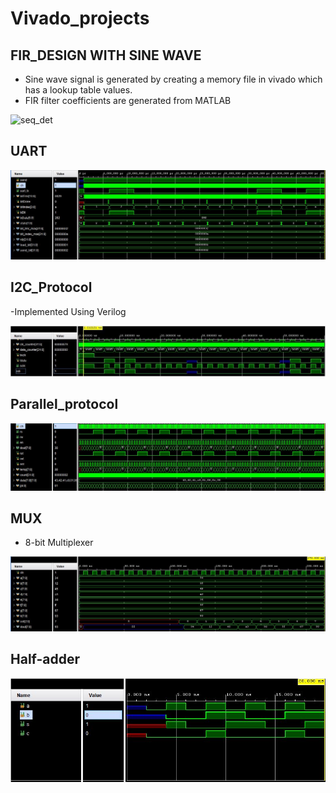 # Vivado_projects

## FIR_DESIGN WITH SINE WAVE
- Sine wave signal is generated by creating a memory file in vivado which has a lookup table values.
- FIR filter coefficients are generated from MATLAB 

![seq_det](https://github.com/SaiEshwarReddyYellu/Vivado_projects/blob/main/FIR_design/20210927_233334.gif)


## UART
![seq_det](https://github.com/SaiEshwarReddyYellu/Vivado_projects/blob/main/UART/Simulation_waveform.JPG)

## I2C_Protocol
-Implemented Using Verilog 

![seq_det](https://github.com/SaiEshwarReddyYellu/Vivado_projects/blob/main/I2C_Protocol/Simulation_waveform.JPG)


## Parallel_protocol
![seq_det](https://github.com/SaiEshwarReddyYellu/Vivado_projects/blob/main/Parallel_protocol/simulation_waveform.JPG)

## MUX
- 8-bit Multiplexer

![seq_det](https://github.com/SaiEshwarReddyYellu/Vivado_projects/blob/main/8x1_mux/simulation_waveform.JPG)

## Half-adder
![seq_det](https://github.com/SaiEshwarReddyYellu/Vivado_projects/blob/main/half_adder/Capture.JPG)

